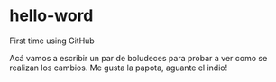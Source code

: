 # hello-word
First time using GitHub

Acá vamos a escribir un par de boludeces para probar a ver como se realizan los cambios.
Me gusta la papota, aguante el indio!
